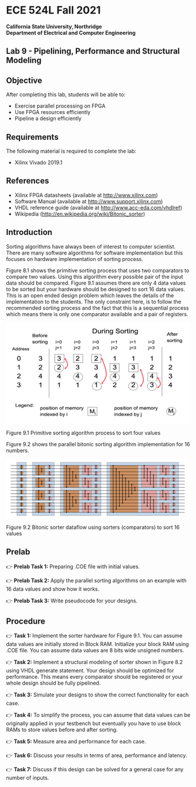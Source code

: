 # ECE 524L Fall 2021
**California State University, Northridge**  
**Department of Electrical and Computer Engineering**  

## Lab 9 - Pipelining, Performance and Structural Modeling 

## Objective

After completing this lab, students will be able to:
- Exercise parallel processing on FPGA
- Use FPGA resources efficiently
- Pipeline a design efficiently

## Requirements

The following material is required to complete the lab:
- Xilinx Vivado 2019.1

## References

- Xilinx FPGA datasheets (available at http://www.xilinx.com)
- Software Manual (available at http://www.support.xilinx.com)
- VHDL reference guide (available at http://www.acc-eda.com/vhdlref)
- Wikipedia (http://en.wikipedia.org/wiki/Bitonic_sorter)

## Introduction

Sorting algorithms have always been of interest to computer scientist. There are many software algorithms for software implementation but this focuses on hardware implementation of sorting process. 

Figure 8.1 shows the primitive sorting process that uses two comparators to compare two values. Using this algorithm every possible pair of the input data should be compared. Figure 9.1 assumes there are only 4 data values to be sorted but your hardware should be designed to sort 16 data values. This is an open ended design problem which leaves the details of the implementation to the students. The only constraint here, is to follow the recommended sorting process and the fact that this is a sequential process which means there is only one comparator available and a pair of registers.

![Primitive sorting algorithm process to sort four values](./img/lab9_diagram_1.png)

Figure 9.1	Primitive sorting algorithm process to sort four values

Figure 9.2 shows the parallel bitonic sorting algorithm implementation for 16 numbers. 

![Bitonic sorter dataflow using sorters (comparators) to sort 16 values](./img/lab9_diagram_2.png)

Figure 9.2 Bitonic sorter dataflow using sorters (comparators) to sort 16 values  

## Prelab

:point_right: **Prelab Task 1:** Preparing .COE file with initial values.

:point_right: **Prelab Task 2:** Apply the parallel sorting algorithms on an example with 16 data values and show how it works.

:point_right: **Prelab Task 3:** Write pseudocode for your designs.

## Procedure

:point_right: **Task 1:** Implement the sorter hardware for Figure 9.1. You can assume data values are initially stored in Block RAM. Initialize your block RAM using .COE file. You can assume data values are 8 bits wide unsigned numbers.

:point_right: **Task 2:** Implement a structural modeling of sorter shown in Figure 8.2 using VHDL generate statement. Your design should be optimized for performance. This means every comparator should be registered or your whole design should be fully pipelined.

:point_right: **Task 3:** Simulate your designs to show the correct functionality for each case.

:point_right: **Task 4:** To simplify the process, you can assume that data values can be originally applied in your testbench but eventually you have to use block RAMs to store values before and after sorting.

:point_right: **Task 5:** Measure area and performance for each case.

:point_right: **Task 6:** Discuss your results in terms of area, performance and latency.

:point_right: **Task 7:** Discuss if this design can be solved for a general case for any number of inputs.
